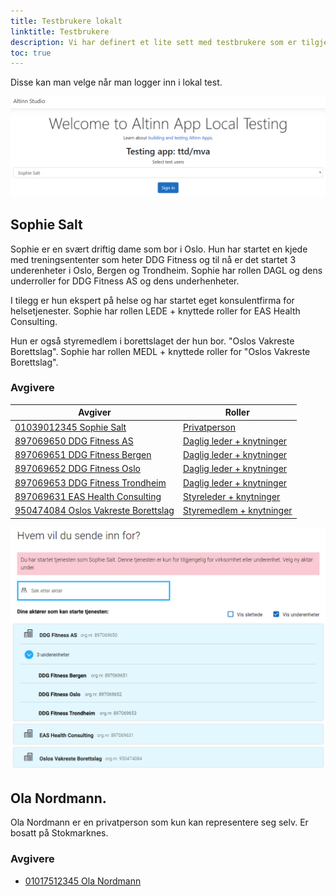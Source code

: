 ```yaml
---
title: Testbrukere lokalt
linktitle: Testbrukere
description: Vi har definert et lite sett med testbrukere som er tilgjengelig for lokal test.
toc: true
---
```


Disse kan man velge når man logger inn i lokal test.

![testbrukere](userselection.png "Valg av testbrukere")

## Sophie Salt
Sophie er en svært driftig dame som bor i Oslo. Hun har startet en kjede med treningsententer som heter DDG Fitness og til nå er det startet 3 underenheter i Oslo, Bergen og Trondheim.
Sophie har rollen DAGL og dens underroller for DDG Fitness AS og dens underhenheter.

I tilegg er hun ekspert på helse og har startet eget konsulentfirma for helsetjenester. Sophie har rollen LEDE + knyttede roller for EAS Health Consulting.

Hun er også styremedlem i borettslaget der hun bor. "Oslos Vakreste Borettslag".  Sophie har rollen MEDL + knyttede roller for "Oslos Vakreste Borettslag".

### Avgivere

| Avgiver                                                                                                                                         | Roller                                                                                                                                                          |
| ----------------------------------------------------------------------------------------------------------------------------------------------- | --------------------------------------------------------------------------------------------------------------------------------------------------------------- |
| [01039012345 Sophie Salt](https://github.com/Altinn/altinn-studio/blob/master/src/development/TestData/Register/Person/01039012345.json)        | [Privatperson](https://github.com/Altinn/altinn-studio/blob/master/src/development/TestData/authorization/roles/User_1337/party_1337/roles.json)                |
| [897069650 DDG Fitness AS](https://github.com/Altinn/altinn-studio/blob/master/src/development/TestData/Register/Org/897069650.json)            | [Daglig leder + knytninger](https://github.com/Altinn/altinn-studio/blob/master/src/development/TestData/authorization/roles/User_1337/party_500000/roles.json) |
| [897069651 DDG Fitness Bergen](https://github.com/Altinn/altinn-studio/blob/master/src/development/TestData/Register/Org/897069651.json)        | [Daglig leder + knytninger](https://github.com/Altinn/altinn-studio/blob/master/src/development/TestData/authorization/roles/User_1337/party_500001/roles.json) |
| [897069652 DDG Fitness Oslo](https://github.com/Altinn/altinn-studio/blob/master/src/development/TestData/Register/Org/897069652.json)          | [Daglig leder + knytninger](https://github.com/Altinn/altinn-studio/blob/master/src/development/TestData/authorization/roles/User_1337/party_500002/roles.json) |
| [897069653 DDG Fitness Trondheim](https://github.com/Altinn/altinn-studio/blob/master/src/development/TestData/Register/Org/897069653.json)     | [Daglig leder + knytninger](https://github.com/Altinn/altinn-studio/blob/master/src/development/TestData/authorization/roles/User_1337/party_500003/roles.json) |
| [897069631 EAS Health Consulting](https://github.com/Altinn/altinn-studio/blob/master/src/development/TestData/Register/Org/897069631.json)     | [Styreleder + knytninger](https://github.com/Altinn/altinn-studio/blob/master/src/development/TestData/authorization/roles/User_1337/party_500600/roles.json)   |
| [950474084 Oslos Vakreste Borettslag](https://github.com/Altinn/altinn-studio/blob/master/src/development/TestData/Register/Org/950474084.json) | [Styremedlem + knytninger](https://github.com/Altinn/altinn-studio/blob/master/src/development/TestData/authorization/roles/User_1337/party_500700/roles.json)  |

![testbrukere](selectparty.png "Avgiver valg Sophie Salt")

## Ola Nordmann. 
Ola Nordmann er en privatperson som kun kan representere seg selv. 
Er bosatt på Stokmarknes.


### Avgivere
- [01017512345 Ola Nordmann](https://github.com/Altinn/altinn-studio/blob/master/src/development/TestData/Register/Person/01017512345.json)


